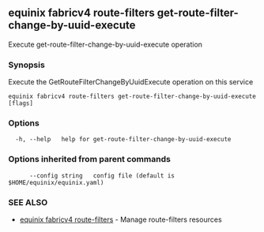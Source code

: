 ## equinix fabricv4 route-filters get-route-filter-change-by-uuid-execute

Execute get-route-filter-change-by-uuid-execute operation

### Synopsis

Execute the GetRouteFilterChangeByUuidExecute operation on this service

```
equinix fabricv4 route-filters get-route-filter-change-by-uuid-execute [flags]
```

### Options

```
  -h, --help   help for get-route-filter-change-by-uuid-execute
```

### Options inherited from parent commands

```
      --config string   config file (default is $HOME/equinix/equinix.yaml)
```

### SEE ALSO

* [equinix fabricv4 route-filters](equinix_fabricv4_route-filters.md)	 - Manage route-filters resources

